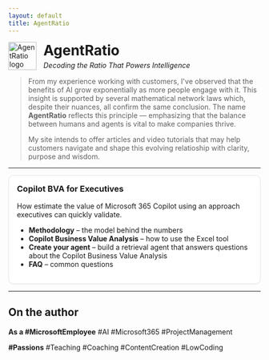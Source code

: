 ```yaml
---
layout: default
title: AgentRatio
---
```


<style>
.header { display: flex; align-items: center; gap: 14px; margin-bottom: 8px; }
.header img { height: 56px; width: auto; }
.cards { display: grid; gap: 16px; grid-template-columns: repeat(auto-fit, minmax(260px, 1fr)); }
.card { border: 1px solid #e6e6e6; border-radius: 10px; padding: 16px; background: #fff; box-shadow: 0 1px 3px rgba(0,0,0,.06); }
.card h3 { margin-top: 0; }
#main-content { max-width: 900px; }
</style>

<div class="header">
  <img src="{{ '/assets/img/logo.png' | relative_url }}" alt="AgentRatio logo">
  <div>
    <h1 style="margin:0;">AgentRatio</h1>
    <p style="margin:4px 0 0 0;"><em>Decoding the Ratio That Powers Intelligence</em></p>
  </div>
</div>

> From my experience working with customers, I've observed that the benefits of AI grow exponentially as more people engage with it. This insight is supported by several mathematical network laws which, despite their nuances, all confirm the same conclusion. The name **AgentRatio** reflects this principle — emphasizing that the balance between humans and agents is vital to make companies thrive.
>
> My site intends to offer articles and video tutorials that may help customers navigate and shape this evolving relatioship with clarity, purpose and wisdom.

---
<div class="cards" id="bva">
  <div class="card">
    <h3>Copilot BVA for Executives</h3>
    <p>How estimate the value of Microsoft 365 Copilot using an approach executives can quickly validate.</p>
    <ul>
      <li><strong>Methodology</strong> – the model behind the numbers</li>
      <li><strong>Copilot Business Value Analysis</strong> – how to use the Excel tool</li>
      <li><strong>Create your agent</strong> – build a retrieval agent that answers questions about the Copilot Business Value Analysis</li>
      <li><strong>FAQ</strong> – common questions</li>
    </ul>
  </div>
</div>

---

## On the author


<p> <strong>As a #MicrosoftEmployee</strong> #AI #Microsoft365 #ProjectManagement </p>
<p> <strong>#Passions</strong> #Teaching #Coaching #ContentCreation #LowCoding </p>

